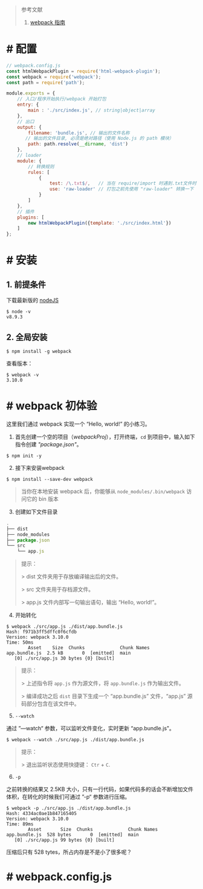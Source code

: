 > 参考文献
>
> 1. [webpack 指南](https://doc.webpack-china.org/guides/)

# # 配置

```javascript
// webpack.config.js
const htmlWebpackPlugin = require('html-webpack-plugin');
const webpack = require('webpack');
const path = require('path');

module.exports = {
    // 入口/程序开始执行/webpack 开始打包
    entry: {
        main : './src/index.js', // string|object|array
    },
    // 出口
    output: {
        filename: 'bundle.js', // 输出的文件名称
       // 输出的文件目录, 必须是绝对路径（使用 Node.js 的 path 模块）
        path: path.resolve(__dirname, 'dist') 
    },
    // loader
    module: {
        // 转换规则
        rules: [
            {
                test: /\.txt$/,   // 当在 require/import 时遇到.txt文件时
                use: 'raw-loader' // 打包之前先使用 "raw-loader" 转换一下
            }
        ]
    },
    // 插件
    plugins: [
        new htmlWebpackPlugin({template: './src/index.html'})
    ]
};
```

# # 安装

## 1. 前提条件

下载最新版的 [nodeJS](http://nodejs.cn/download/)

```shell
$ node -v
v8.9.3
```

## 2. 全局安装

```shell
$ npm install -g webpack
```

查看版本：

```shell
$ webpack -v
3.10.0 
```

# # webpack 初体验

这里我们通过 webpack 实现一个 “Hello, world!” 的小练习。

1. 首先创建一个空的项目（*webpackProj*），打开终端，`cd` 到项目中，输入如下指令创建 *"package.json"*。

```shell
$ npm init -y
```

2. 接下来安装webpack

```shell
$ npm install --save-dev webpack
```

> 当你在本地安装 webpack 后，你能够从 `node_modules/.bin/webpack` 访问它的 bin 版本

3. 创建如下文件目录

```javascript
.
├── dist
├── node_modules
├── package.json
└── src
    └── app.js
```

> 提示：
>
> \> dist 文件夹用于存放编译输出后的文件。
>
> \> src 文件夹用于存档源文件。
>
> \> app.js 文件内部写一句输出语句，输出 “Hello, world!”。

4. 开始转化

```shell
$ webpack ./src/app.js ./dist/app.bundle.js
Hash: f971b3ff5dffc0f6cfdb
Version: webpack 3.10.0
Time: 50ms
        Asset    Size  Chunks             Chunk Names
app.bundle.js  2.5 kB       0  [emitted]  main
   [0] ./src/app.js 30 bytes {0} [built]
```

> 提示：
>
> \> 上述指令将 `app.js` 作为源文件，将 `app.bundle.js` 作为输出文件。
>
> \> 编译成功之后 `dist` 目录下生成一个 “app.bundle.js” 文件，“app.js” 源码部分包含在该文件中。

5. `--watch`

通过 ”—watch“ 参数，可以监听文件变化，实时更新 “app.bundle.js"。

```shell
$ webpack --watch ./src/app.js ./dist/app.bundle.js
```

> 提示：
>
> \> 退出监听状态使用快捷键： `Ctr` + `C`.

6. `-p`

之前转换的结果又 2.5KB 大小，只有一行代码，如果代码多的话会不断增加文件体积，在转化的时候我们可通过 ”-p“ 参数进行压缩。

```shell
$ webpack -p ./src/app.js ./dist/app.bundle.js
Hash: 4334ac0ae1b847165405
Version: webpack 3.10.0
Time: 89ms
        Asset       Size  Chunks             Chunk Names
app.bundle.js  528 bytes       0  [emitted]  main
   [0] ./src/app.js 99 bytes {0} [built]
```

压缩后只有 528 tytes，所占内存是不是小了很多呢？

# # webpack.config.js

​        








